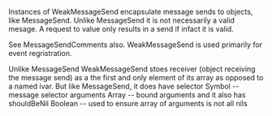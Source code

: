 Instances of WeakMessageSend encapsulate message sends to objects, like MessageSend. Unlike MessageSend it is not necessarily a valid mesage.  A request to value only results in a send if infact it is valid. 

See MessageSendComments also. WeakMessageSend is used primarily for event regristration. 

Unlike MessageSend WeakMessageSend stoes receiver (object receiving the message send) as a the first and only element of its array as opposed to a named ivar.
But like MessageSend, it does have
 selector		Symbol -- message selector
 arguments		Array -- bound arguments
and it also has
 shouldBeNil		Boolean --  used to ensure array of arguments is not all nils